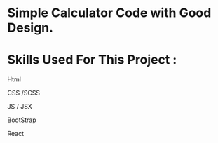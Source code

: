# Simple Calculator Code with Good Design.

# Skills Used For This Project :

Html

CSS /SCSS

JS / JSX

BootStrap

React


